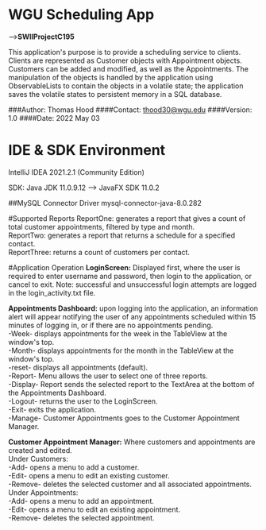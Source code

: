# WGU Scheduling App 
--><b>SWIIProjectC195</b>


This application's purpose is to provide a scheduling service to clients. 
Clients are represented as Customer objects with Appointment objects. Customers can
be added and modified, as well as the Appointments. The manipulation of the objects 
is handled by the application using ObservableLists to contain the objects in a 
volatile state; the application saves the volatile states to persistent memory in a 
SQL database.

###Author: Thomas Hood
####Contact: thood30@wgu.edu
####Version: 1.0
####Date: 2022 May 03

# IDE & SDK Environment
IntelliJ IDEA 2021.2.1 (Community Edition)

SDK: Java JDK 11.0.9.12 -->
JavaFX SDK 11.0.2

##MySQL Connector Driver
mysql-connector-java-8.0.282

#Supported Reports
ReportOne: generates a report that gives a count of total customer appointments, 
filtered by type and month.
<br>ReportTwo: generates a report that returns a schedule for a specified contact.
<br>ReportThree: returns a count of customers per contact. 

#Application Operation
<b>LoginScreen:</b> Displayed first, where the user is required to enter username and 
password, then login to the application, or cancel to exit. Note: successful and
unsuccessful login attempts are logged in the login_activity.txt file.

<b>Appointments Dashboard:</b> upon logging into the application, an information alert will 
appear notifying the user of any appointments scheduled within 15 minutes of logging in,
or if there are no appointments pending. 
<br>-Week- displays appointments for the week in the TableView at the window's top.
<br>-Month- displays appointments for the month in the TableView at the window's top.
<br>-reset- displays all appointments (default).
<br>-Report- Menu allows the user to select one of three reports.
<br>-Display- Report sends the selected report to the TextArea at the bottom of the 
Appointments Dashboard.
<br>-Logout- returns the user to the LoginScreen.
<br>-Exit- exits the application.
<br>-Manage- Customer Appointments goes to the Customer Appointment Manager.

<b>Customer Appointment Manager:</b> Where customers and appointments are created and edited.
<br>Under Customers:
<br>-Add- opens a menu to add a customer.
<br>-Edit- opens a menu to edit an existing customer.
<br>-Remove- deletes the selected customer and all associated appointments.
<br>Under Appointments:
<br>-Add- opens a menu to add an appointment.
<br>-Edit- opens a menu to edit an existing appointment.
<br>-Remove- deletes the selected appointment.